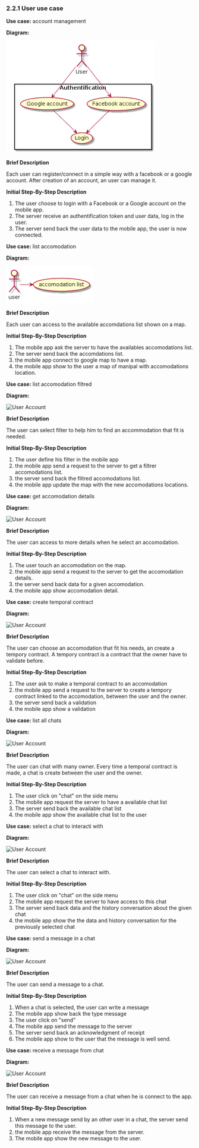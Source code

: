 ### 2.2.1 User use case

**Use case:** account management

**Diagram:**

![User Account](diagrams/user_connect.pu.png)

**Brief Description**

Each user can register/connect in a simple way with a facebook or a google account. After creation of an account, an user can manage it.

**Initial Step-By-Step Description**

1. The user choose to login with a Facebook or a Google account on the mobile app.
2. The server receive an authentification token and user data, log in the user.
3. The server send back the user data to the mobile app, the user is now connected. 

**Use case:** list accomodation

**Diagram:**

![User Account](diagrams/user_acco_list.pu.png)

**Brief Description**

Each user can access to the available accomdations list shown on a map.

**Initial Step-By-Step Description**

1. The mobile app ask the server to have the availables accomodations list.
2. The server send back the accomdations list.
3. the mobile app connect to google map to have a map.
4. the mobile app show to the user a map of manipal with accomodations location.

**Use case:** list accomodation filtred

**Diagram:**

![User Account](diagrams/user_filter_acco.pu.png)

**Brief Description**

The user can select filter to help him to find an accommodation that fit is needed.

**Initial Step-By-Step Description**

1. The user define his filter in the mobile app
2. the mobile app send a request to the server to get a filtrer accomodations list.
3. the server send back the filtred accomodations list.
4. the mobile app update the map with the new accomodations locations.

**Use case:** get accomodation details

**Diagram:**

![User Account](diagrams/user_acco_dt.pu.png)

**Brief Description**

The user can access to more details when he select an accomodation.

**Initial Step-By-Step Description**

1. The user touch an accomodation on the map.
2. the mobile app send a request to the server to get the accomodation details.
3. the server send back data for a given accomodation.
4. the mobile app show accomodation detail.

**Use case:** create temporal contract

**Diagram:**

![User Account](diagrams/user_acco_dt.pu.png)

**Brief Description**

The user can choose an accomodation that fit his needs, an create a tempory contract. A tempory contract is a contract that the owner have to validate before.

**Initial Step-By-Step Description**

1. The user ask to make a temporal contract to an accomodation
2. the mobile app send a request to the server to create a tempory contract linked to the accomodation, between the user and the owner.
3. the server send back a validation
4. the mobile app show a validation

**Use case:**  list all chats

**Diagram:**

![User Account](diagrams/user_acco_dt.pu.png)

**Brief Description**

The user can chat with many owner. Every time a temporal contract is made, a chat is create between the user and the owner.

**Initial Step-By-Step Description**

1. The user click on "chat" on the side menu
2. The mobile app request the server to have a available chat list
3. The server send back the available chat list
4. the mobile app show the available chat list to the user

**Use case:**  select a chat to interacti with

**Diagram:**

![User Account](diagrams/user_acco_dt.pu.png)

**Brief Description**

The user can select a chat to interact with.

**Initial Step-By-Step Description**

1. The user click on "chat" on the side menu
2. The mobile app request the server to have access to this chat
3. The server send back data and the history conversation about the given chat
4. the mobile app show the the data and history conversation for the previously selected chat

**Use case:**  send a message in a chat

**Diagram:**

![User Account](diagrams/user_acco_dt.pu.png)

**Brief Description**

The user can send a message to a chat.

**Initial Step-By-Step Description**

1. When a chat is selected, the user can write a message
2. The mobile app show back the type message
3. The user click on "send"
4. The mobile app send the message to the server
5. The server send back an acknowledgment of receipt
6. The mobile app show to the user that the message is well send.

**Use case:**  receive a message from chat

**Diagram:**

![User Account](diagrams/user_acco_dt.pu.png)

**Brief Description**

The user can receive a message from a chat when he is connect to the app.

**Initial Step-By-Step Description**

1. When a new message send by an other user in a chat, the server send this message to the user.
2. the mobile app receive the message from the server.
3. The mobile app show the new message to the user.
